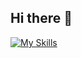 ## Hi there 👋

[![My Skills](https://skillicons.dev/icons?i=js,html,css,js,ts,nextjs,nodejs,npm,pnpm,react,tailwind,wasm,androidstudio,apollo,apple,arch,bash,babel,blender,bun,c,cpp,clion,cloudflare,cmake,dart,debian,docker,electron,figma,flutter,graphql,py,vscode,unreal)](https://skillicons.dev)
<!--
**Axiaobo7788/Axiaobo7788** is a ✨ _special_ ✨ repository because its `README.md` (this file) appears on your GitHub profile.

Here are some ideas to get you started:

- 🔭 I’m currently working on ...
- 🌱 I’m currently learning ...
- 👯 I’m looking to collaborate on ...
- 🤔 I’m looking for help with ...
- 💬 Ask me about ...
- 📫 How to reach me: ...
- 😄 Pronouns: ...
- ⚡ Fun fact: ...
-->
